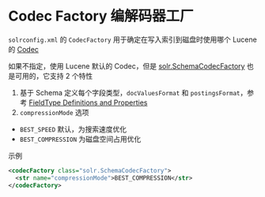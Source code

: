 # Codec Factory 编解码器工厂

`solrconfig.xml` 的 `CodecFactory` 用于确定在写入索引到磁盘时使用哪个 Lucene 的 [Codec](http://lucene.apache.org/core/6_0_0/core/org/apache/lucene/codecs/Codec.html)

如果不指定，使用 Lucene 默认的 Codec，但是 [solr.SchemaCodecFactory](http://lucene.apache.org/solr/6_0_0/solr-core/org/apache/solr/core/SchemaCodecFactory.html) 也是可用的，它支持 2 个特性

1. 基于 Schema 定义每个字段类型，`docValuesFormat` 和 `postingsFormat`，参考 [FieldType Definitions and Properties](https://cwiki.apache.org/confluence/display/solr/Field+Type+Definitions+and+Properties#FieldTypeDefinitionsandProperties-GeneralProperties)
2. `compressionMode` 选项
  * `BEST_SPEED` 默认，为搜索速度优化
  * `BEST_COMPRESSION` 为磁盘空间占用优化

示例

```xml
<codecFactory class="solr.SchemaCodecFactory">
  <str name="compressionMode">BEST_COMPRESSION</str>
</codecFactory>
```

